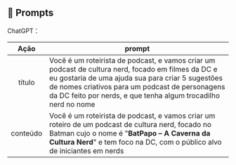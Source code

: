 ## 🧠 Prompts


ChatGPT：

|   Ação   | prompt                                                                                                                                                                                                                                                                         |
| :------: | ------------------------------------------------------------------------------------------------------------------------------------------------------------------------------------------------------------------------------------------------------------------------------ |
|  título  | Você é um roteirista de podcast, e vamos criar um podcast de cultura nerd, focado em filmes da DC e eu gostaria de uma ajuda sua para criar 5 sugestões de nomes criativos para um podcast de personagens da DC feito por nerds, e que tenha algum trocadilho nerd no nome                                                        |
| conteúdo | Você é um roteirista de podcast, e vamos criar um roteiro de um podcast de cultura nerd, focado no Batman cujo o nome é "**BatPapo – A Caverna da Cultura Nerd**" e tem foco na DC, com o público alvo de iniciantes em nerds |

